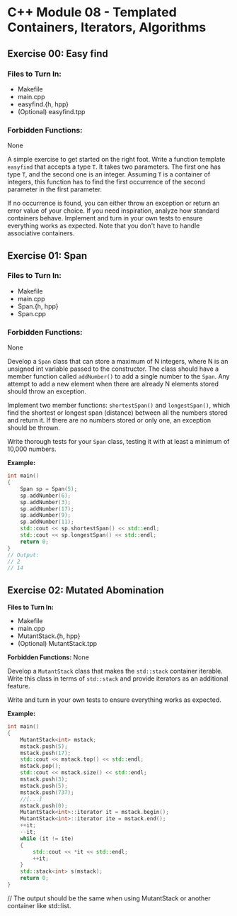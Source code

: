 # C++ Module 08 - Templated Containers, Iterators, Algorithms

## Exercise 00: Easy find

### Files to Turn In:
- Makefile
- main.cpp
- easyfind.{h, hpp}
- (Optional) easyfind.tpp

### Forbidden Functions:
None

A simple exercise to get started on the right foot. Write a function template `easyfind` that accepts a type `T`. It takes two parameters. The first one has type `T`, and the second one is an integer. Assuming `T` is a container of integers, this function has to find the first occurrence of the second parameter in the first parameter.

If no occurrence is found, you can either throw an exception or return an error value of your choice. If you need inspiration, analyze how standard containers behave. Implement and turn in your own tests to ensure everything works as expected. Note that you don't have to handle associative containers.

## Exercise 01: Span

### Files to Turn In:
- Makefile
- main.cpp
- Span.{h, hpp}
- Span.cpp

### Forbidden Functions:
None

Develop a `Span` class that can store a maximum of N integers, where N is an unsigned int variable passed to the constructor. The class should have a member function called `addNumber()` to add a single number to the `Span`. Any attempt to add a new element when there are already N elements stored should throw an exception.

Implement two member functions: `shortestSpan()` and `longestSpan()`, which find the shortest or longest span (distance) between all the numbers stored and return it. If there are no numbers stored or only one, an exception should be thrown.

Write thorough tests for your `Span` class, testing it with at least a minimum of 10,000 numbers.

**Example:**
```cpp
int main()
{
    Span sp = Span(5);
    sp.addNumber(6);
    sp.addNumber(3);
    sp.addNumber(17);
    sp.addNumber(9);
    sp.addNumber(11);
    std::cout << sp.shortestSpan() << std::endl;
    std::cout << sp.longestSpan() << std::endl;
    return 0;
}
// Output:
// 2
// 14
```
## Exercise 02: Mutated Abomination

**Files to Turn In:**
- Makefile
- main.cpp
- MutantStack.{h, hpp}
- (Optional) MutantStack.tpp

**Forbidden Functions:** None

Develop a `MutantStack` class that makes the `std::stack` container iterable. Write this class in terms of `std::stack` and provide iterators as an additional feature.

Write and turn in your own tests to ensure everything works as expected.

**Example:**
```cpp
int main()
{
    MutantStack<int> mstack;
    mstack.push(5);
    mstack.push(17);
    std::cout << mstack.top() << std::endl;
    mstack.pop();
    std::cout << mstack.size() << std::endl;
    mstack.push(3);
    mstack.push(5);
    mstack.push(737);
    //[...]
    mstack.push(0);
    MutantStack<int>::iterator it = mstack.begin();
    MutantStack<int>::iterator ite = mstack.end();
    ++it;
    --it;
    while (it != ite)
    {
        std::cout << *it << std::endl;
        ++it;
    }
    std::stack<int> s(mstack);
    return 0;
}
```
// The output should be the same when using MutantStack or another container like std::list.
